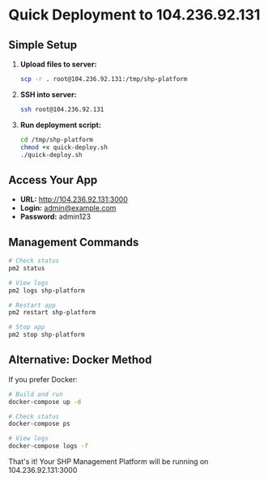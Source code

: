 # Quick Deployment to 104.236.92.131

## Simple Setup

1. **Upload files to server:**
   ```bash
   scp -r . root@104.236.92.131:/tmp/shp-platform
   ```

2. **SSH into server:**
   ```bash
   ssh root@104.236.92.131
   ```

3. **Run deployment script:**
   ```bash
   cd /tmp/shp-platform
   chmod +x quick-deploy.sh
   ./quick-deploy.sh
   ```

## Access Your App

- **URL:** http://104.236.92.131:3000
- **Login:** admin@example.com
- **Password:** admin123

## Management Commands

```bash
# Check status
pm2 status

# View logs
pm2 logs shp-platform

# Restart app
pm2 restart shp-platform

# Stop app
pm2 stop shp-platform
```

## Alternative: Docker Method

If you prefer Docker:

```bash
# Build and run
docker-compose up -d

# Check status
docker-compose ps

# View logs
docker-compose logs -f
```

That's it! Your SHP Management Platform will be running on 104.236.92.131:3000